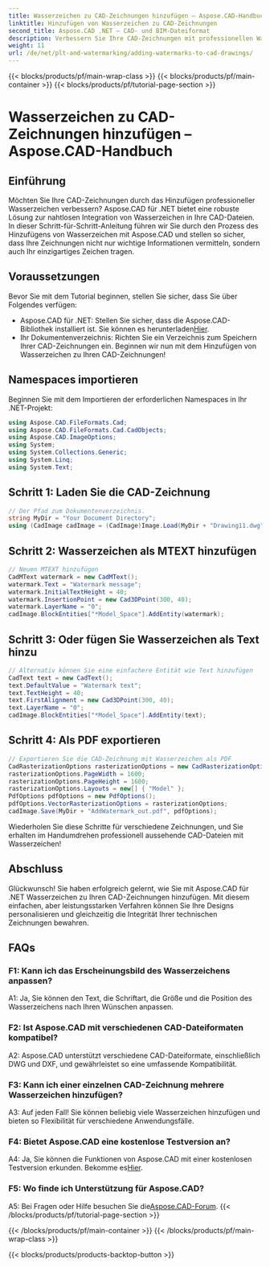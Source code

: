 ```yaml
---
title: Wasserzeichen zu CAD-Zeichnungen hinzufügen – Aspose.CAD-Handbuch
linktitle: Hinzufügen von Wasserzeichen zu CAD-Zeichnungen
second_title: Aspose.CAD .NET – CAD- und BIM-Dateiformat
description: Verbessern Sie Ihre CAD-Zeichnungen mit professionellen Wasserzeichen mit Aspose.CAD für .NET. Befolgen Sie unsere Schritt-für-Schritt-Anleitung für personalisierte und ansprechende Designs.
weight: 11
url: /de/net/plt-and-watermarking/adding-watermarks-to-cad-drawings/
---
```


{{< blocks/products/pf/main-wrap-class >}}
{{< blocks/products/pf/main-container >}}
{{< blocks/products/pf/tutorial-page-section >}}

# Wasserzeichen zu CAD-Zeichnungen hinzufügen – Aspose.CAD-Handbuch

## Einführung

Möchten Sie Ihre CAD-Zeichnungen durch das Hinzufügen professioneller Wasserzeichen verbessern? Aspose.CAD für .NET bietet eine robuste Lösung zur nahtlosen Integration von Wasserzeichen in Ihre CAD-Dateien. In dieser Schritt-für-Schritt-Anleitung führen wir Sie durch den Prozess des Hinzufügens von Wasserzeichen mit Aspose.CAD und stellen so sicher, dass Ihre Zeichnungen nicht nur wichtige Informationen vermitteln, sondern auch Ihr einzigartiges Zeichen tragen.

## Voraussetzungen

Bevor Sie mit dem Tutorial beginnen, stellen Sie sicher, dass Sie über Folgendes verfügen:
-  Aspose.CAD für .NET: Stellen Sie sicher, dass die Aspose.CAD-Bibliothek installiert ist. Sie können es herunterladen[Hier](https://releases.aspose.com/cad/net/).
- Ihr Dokumentenverzeichnis: Richten Sie ein Verzeichnis zum Speichern Ihrer CAD-Zeichnungen ein.
Beginnen wir nun mit dem Hinzufügen von Wasserzeichen zu Ihren CAD-Zeichnungen!

## Namespaces importieren

Beginnen Sie mit dem Importieren der erforderlichen Namespaces in Ihr .NET-Projekt:

```csharp
using Aspose.CAD.FileFormats.Cad;
using Aspose.CAD.FileFormats.Cad.CadObjects;
using Aspose.CAD.ImageOptions;
using System;
using System.Collections.Generic;
using System.Linq;
using System.Text;
```

## Schritt 1: Laden Sie die CAD-Zeichnung

```csharp
// Der Pfad zum Dokumentenverzeichnis.
string MyDir = "Your Document Directory";
using (CadImage cadImage = (CadImage)Image.Load(MyDir + "Drawing11.dwg")) {
```

## Schritt 2: Wasserzeichen als MTEXT hinzufügen

```csharp
// Neuen MTEXT hinzufügen
CadMText watermark = new CadMText();
watermark.Text = "Watermark message";
watermark.InitialTextHeight = 40;
watermark.InsertionPoint = new Cad3DPoint(300, 40);
watermark.LayerName = "0";
cadImage.BlockEntities["*Model_Space"].AddEntity(watermark);
```

## Schritt 3: Oder fügen Sie Wasserzeichen als Text hinzu

```csharp
// Alternativ können Sie eine einfachere Entität wie Text hinzufügen
CadText text = new CadText();
text.DefaultValue = "Watermark text";
text.TextHeight = 40;
text.FirstAlignment = new Cad3DPoint(300, 40);
text.LayerName = "0";
cadImage.BlockEntities["*Model_Space"].AddEntity(text);
```

## Schritt 4: Als PDF exportieren

```csharp
// Exportieren Sie die CAD-Zeichnung mit Wasserzeichen als PDF
CadRasterizationOptions rasterizationOptions = new CadRasterizationOptions();
rasterizationOptions.PageWidth = 1600;
rasterizationOptions.PageHeight = 1600;
rasterizationOptions.Layouts = new[] { "Model" };
PdfOptions pdfOptions = new PdfOptions();
pdfOptions.VectorRasterizationOptions = rasterizationOptions;
cadImage.Save(MyDir + "AddWatermark_out.pdf", pdfOptions);
```

Wiederholen Sie diese Schritte für verschiedene Zeichnungen, und Sie erhalten im Handumdrehen professionell aussehende CAD-Dateien mit Wasserzeichen!

## Abschluss

Glückwunsch! Sie haben erfolgreich gelernt, wie Sie mit Aspose.CAD für .NET Wasserzeichen zu Ihren CAD-Zeichnungen hinzufügen. Mit diesem einfachen, aber leistungsstarken Verfahren können Sie Ihre Designs personalisieren und gleichzeitig die Integrität Ihrer technischen Zeichnungen bewahren.

## FAQs

### F1: Kann ich das Erscheinungsbild des Wasserzeichens anpassen?

A1: Ja, Sie können den Text, die Schriftart, die Größe und die Position des Wasserzeichens nach Ihren Wünschen anpassen.

### F2: Ist Aspose.CAD mit verschiedenen CAD-Dateiformaten kompatibel?

A2: Aspose.CAD unterstützt verschiedene CAD-Dateiformate, einschließlich DWG und DXF, und gewährleistet so eine umfassende Kompatibilität.

### F3: Kann ich einer einzelnen CAD-Zeichnung mehrere Wasserzeichen hinzufügen?

A3: Auf jeden Fall! Sie können beliebig viele Wasserzeichen hinzufügen und bieten so Flexibilität für verschiedene Anwendungsfälle.

### F4: Bietet Aspose.CAD eine kostenlose Testversion an?

A4: Ja, Sie können die Funktionen von Aspose.CAD mit einer kostenlosen Testversion erkunden. Bekomme es[Hier](https://releases.aspose.com/).

### F5: Wo finde ich Unterstützung für Aspose.CAD?

 A5: Bei Fragen oder Hilfe besuchen Sie die[Aspose.CAD-Forum](https://forum.aspose.com/c/cad/19).
{{< /blocks/products/pf/tutorial-page-section >}}

{{< /blocks/products/pf/main-container >}}
{{< /blocks/products/pf/main-wrap-class >}}

{{< blocks/products/products-backtop-button >}}
